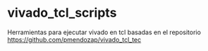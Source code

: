 # vivado_tcl_scripts
Herramientas para ejecutar vivado en tcl basadas en el repositorio https://github.com/pmendozap/vivado_tcl_tec
